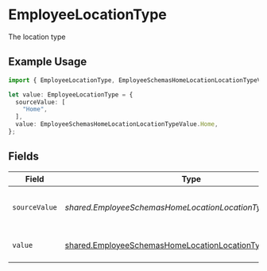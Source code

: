 # EmployeeLocationType

The location type

## Example Usage

```typescript
import { EmployeeLocationType, EmployeeSchemasHomeLocationLocationTypeValue } from "@stackone/stackone-client-ts/sdk/models/shared";

let value: EmployeeLocationType = {
  sourceValue: [
    "Home",
  ],
  value: EmployeeSchemasHomeLocationLocationTypeValue.Home,
};
```

## Fields

| Field                                                                                                                             | Type                                                                                                                              | Required                                                                                                                          | Description                                                                                                                       | Example                                                                                                                           |
| --------------------------------------------------------------------------------------------------------------------------------- | --------------------------------------------------------------------------------------------------------------------------------- | --------------------------------------------------------------------------------------------------------------------------------- | --------------------------------------------------------------------------------------------------------------------------------- | --------------------------------------------------------------------------------------------------------------------------------- |
| `sourceValue`                                                                                                                     | *shared.EmployeeSchemasHomeLocationLocationTypeSourceValue*                                                                       | :heavy_minus_sign:                                                                                                                | The source value of the location type.                                                                                            | Home                                                                                                                              |
| `value`                                                                                                                           | [shared.EmployeeSchemasHomeLocationLocationTypeValue](../../../sdk/models/shared/employeeschemashomelocationlocationtypevalue.md) | :heavy_minus_sign:                                                                                                                | The type of the location.                                                                                                         | home                                                                                                                              |